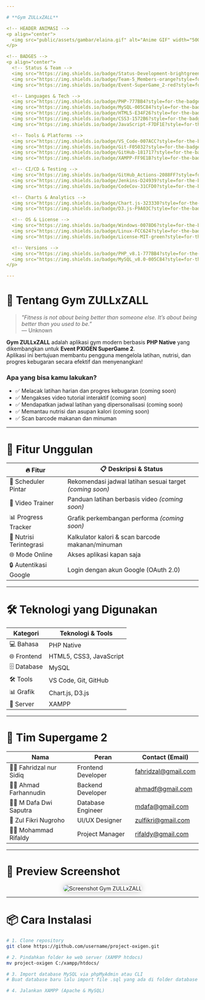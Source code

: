 ```yaml
---

# **Gym ZULLxZALL**

<!-- HEADER ANIMASI -->
<p align="center">
  <img src="public/assets/gambar/elaina.gif" alt="Anime GIF" width="500" />
</p>

<!-- BADGES -->
<p align="center">
  <!-- Status & Team -->
  <img src="https://img.shields.io/badge/Status-Development-brightgreen?style=for-the-badge&logo=github" />
  <img src="https://img.shields.io/badge/Team-5_Members-orange?style=for-the-badge&logo=people" />
  <img src="https://img.shields.io/badge/Event-SuperGame_2-red?style=for-the-badge&logo=game-controller" />

  <!-- Languages & Tech -->
  <img src="https://img.shields.io/badge/PHP-777BB4?style=for-the-badge&logo=php&logoColor=white" />
  <img src="https://img.shields.io/badge/MySQL-005C84?style=for-the-badge&logo=mysql&logoColor=white" />
  <img src="https://img.shields.io/badge/HTML5-E34F26?style=for-the-badge&logo=html5&logoColor=white" />
  <img src="https://img.shields.io/badge/CSS3-1572B6?style=for-the-badge&logo=css3&logoColor=white" />
  <img src="https://img.shields.io/badge/JavaScript-F7DF1E?style=for-the-badge&logo=javascript&logoColor=black" />

  <!-- Tools & Platforms -->
  <img src="https://img.shields.io/badge/VS_Code-007ACC?style=for-the-badge&logo=visual-studio-code&logoColor=white" />
  <img src="https://img.shields.io/badge/Git-F05032?style=for-the-badge&logo=git&logoColor=white" />
  <img src="https://img.shields.io/badge/GitHub-181717?style=for-the-badge&logo=github&logoColor=white" />
  <img src="https://img.shields.io/badge/XAMPP-FF9E1B?style=for-the-badge&logo=xampp&logoColor=white" />

  <!-- CI/CD & Testing -->
  <img src="https://img.shields.io/badge/GitHub_Actions-2088FF?style=for-the-badge&logo=github-actions&logoColor=white" />
  <img src="https://img.shields.io/badge/Jenkins-D24939?style=for-the-badge&logo=jenkins&logoColor=white" />
  <img src="https://img.shields.io/badge/CodeCov-31CFD0?style=for-the-badge&logo=codecov&logoColor=white" />

  <!-- Charts & Analytics -->
  <img src="https://img.shields.io/badge/Chart.js-323330?style=for-the-badge&logo=chartdotjs&logoColor=white" />
  <img src="https://img.shields.io/badge/D3.js-F9A03C?style=for-the-badge&logo=d3.js&logoColor=white" />

  <!-- OS & License -->
  <img src="https://img.shields.io/badge/Windows-0078D6?style=for-the-badge&logo=windows&logoColor=white" />
  <img src="https://img.shields.io/badge/Linux-FCC624?style=for-the-badge&logo=linux&logoColor=black" />
  <img src="https://img.shields.io/badge/License-MIT-green?style=for-the-badge" />

  <!-- Versions -->
  <img src="https://img.shields.io/badge/PHP_v8.1-777BB4?style=for-the-badge&logo=php&logoColor=white" />
  <img src="https://img.shields.io/badge/MySQL_v8.0-005C84?style=for-the-badge&logo=mysql&logoColor=white" />
</p>

---
```


# 💪 Tentang **Gym ZULLxZALL**

> _"Fitness is not about being better than someone else. It’s about being better than you used to be."_  
> — Unknown

**Gym ZULLxZALL** adalah aplikasi gym modern berbasis **PHP Native** yang dikembangkan untuk **Event PXIGEN SuperGame 2**.  
Aplikasi ini bertujuan membantu pengguna mengelola latihan, nutrisi, dan progres kebugaran secara efektif dan menyenangkan!

### Apa yang bisa kamu lakukan?

- ✅ Melacak latihan harian dan progres kebugaran (coming soon)
- ✅ Mengakses video tutorial interaktif (coming soon)
- ✅ Mendapatkan jadwal latihan yang dipersonalisasi (coming soon)
- ✅ Memantau nutrisi dan asupan kalori (coming soon)
- ✅ Scan barcode makanan dan minuman

---

# 🚀 Fitur Unggulan

| 🔥 Fitur                | 📋 Deskripsi & Status                  |
|-------------------------|-------------------------------------|
| 📅 Scheduler Pintar      | Rekomendasi jadwal latihan sesuai target _(coming soon)_ |
| 🎥 Video Trainer         | Panduan latihan berbasis video _(coming soon)_          |
| 📊 Progress Tracker      | Grafik perkembangan performa _(coming soon)_            |
| 🥗 Nutrisi Terintegrasi  | Kalkulator kalori & scan barcode makanan/minuman        |
| 🌐 Mode Online           | Akses aplikasi kapan saja                              |
| 🔒 Autentikasi Google    | Login dengan akun Google (OAuth 2.0)                   |

---

# 🛠️ Teknologi yang Digunakan

| Kategori     | Teknologi & Tools                          |
|--------------|-------------------------------------------|
| 💻 Bahasa    | PHP Native                                |
| 🌐 Frontend  | HTML5, CSS3, JavaScript                    |
| 🗄️ Database  | MySQL                                     |
| 🛠️ Tools     | VS Code, Git, GitHub                       |
| 📊 Grafik    | Chart.js, D3.js                            |
| 📡 Server    | XAMPP                                     |

---

# 👥 Tim Supergame 2

| Nama                  | Peran                  | Contact (Email)                 |
|-----------------------|------------------------|-------------------------------|
| 👨‍💻 Fahridzal nur Sidiq | Frontend Developer      | fahridzal@gmail.com          |
| 👨‍💻 Ahmad Farhannudin  | Backend Developer       | ahmadf@gmail.com             |
| 👨‍💻 M Dafa Dwi Saputra | Database Engineer       | mdafa@gmail.com              |
| 🎨 Zul Fikri Nugroho   | UI/UX Designer          | zulfikri@gmail.com           |
| 🧑‍💼 Mohammad Rifaldy  | Project Manager         | rifaldy@gmail.com            |

---

# 📸 Preview Screenshot

<p align="center">
  <img src="https://via.placeholder.com/850x400.png?text=Gym+ZULLxZALL+App+Screenshot" alt="Screenshot Gym ZULLxZALL" style="border-radius: 15px; box-shadow: 0 0 15px rgba(0,0,0,0.25);" />
</p>

---

# 📦 Cara Instalasi

```bash
# 1. Clone repository
git clone https://github.com/username/project-oxigen.git

# 2. Pindahkan folder ke web server (XAMPP htdocs)
mv project-oxigen C:/xampp/htdocs/

# 3. Import database MySQL via phpMyAdmin atau CLI
# Buat database baru lalu import file .sql yang ada di folder database

# 4. Jalankan XAMPP (Apache & MySQL)



